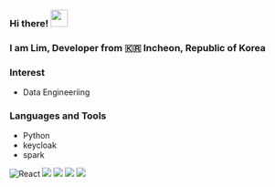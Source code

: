 ### Hi there! <img src="https://raw.githubusercontent.com/MartinHeinz/MartinHeinz/master/wave.gif" width="30px">
### I am Lim, Developer from :kr: Incheon, Republic of Korea 

### Interest
* Data Engineeriing

### Languages and Tools
* Python
* keycloak
* spark



<p>
<img alt="React" src="https://img.shields.io/badge/-React-45b8d8?style=flat-square&logo=react&logoColor=white" />
<img src="https://img.shields.io/badge/HTML5-E34F26?&style=flat-square&logo=html5&logoColor=white"/> 
<img src="https://img.shields.io/badge/CSS3-1572B6?style=flat-square&logo=css3&logoColor=white" /> 
<img src="https://img.shields.io/badge/JavaScript-323330?style=flat-square&logo=javascript&logoColor=F7DF1E" />
<img src="https://img.shields.io/badge/Python-3766AB?style=flat-square&logo=Python&logoColor=white"/> 
</p>
